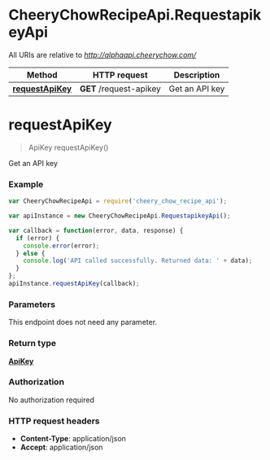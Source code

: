 # CheeryChowRecipeApi.RequestapikeyApi

All URIs are relative to *http://alphaapi.cheerychow.com/*

Method | HTTP request | Description
------------- | ------------- | -------------
[**requestApiKey**](RequestapikeyApi.md#requestApiKey) | **GET** /request-apikey | Get an API key


<a name="requestApiKey"></a>
# **requestApiKey**
> ApiKey requestApiKey()

Get an API key

### Example
```javascript
var CheeryChowRecipeApi = require('cheery_chow_recipe_api');

var apiInstance = new CheeryChowRecipeApi.RequestapikeyApi();

var callback = function(error, data, response) {
  if (error) {
    console.error(error);
  } else {
    console.log('API called successfully. Returned data: ' + data);
  }
};
apiInstance.requestApiKey(callback);
```

### Parameters
This endpoint does not need any parameter.

### Return type

[**ApiKey**](ApiKey.md)

### Authorization

No authorization required

### HTTP request headers

 - **Content-Type**: application/json
 - **Accept**: application/json

